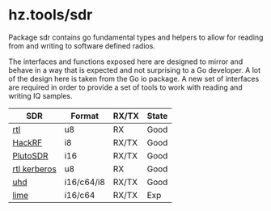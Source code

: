 # hz.tools/sdr

Package sdr contains go fundamental types and helpers to allow for
reading from and writing to software defined radios.

The interfaces and functions exposed here are designed to mirror and behave
in a way that is expected and not surprising to a Go developer. A lot of the
design here is taken from the Go io package. A new set of interfaces are
required in order to provide a set of tools to work with reading and writing
IQ samples.

| SDR                                    | Format     | RX/TX  | State |
|----------------------------------------|------------|--------|-------|
| [rtl](rtl/README.md)                   | u8         | RX     | Good  |
| [HackRF](hackrf/README.md)             | i8         | RX/TX  | Good  |
| [PlutoSDR](pluto/README.md)            | i16        | RX/TX  | Good  |
| [rtl kerberos](rtl/kerberos/README.md) | u8         | RX     | Good  |
| [uhd](uhd/README.md)                   | i16/c64/i8 | RX/TX  | Good  |
| [lime](lime/README.md)                 | i16/c64    | RX/TX  | Exp   |

